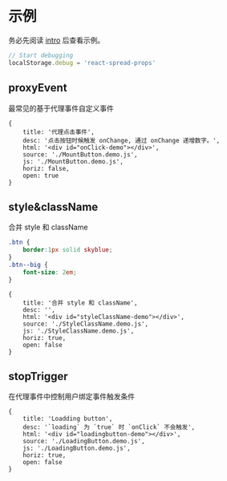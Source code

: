 # 示例

务必先阅读 [intro](./intro.md) 后查看示例。

````js
// Start debugging
localStorage.debug = 'react-spread-props'
````

## proxyEvent

最常见的基于代理事件自定义事件

````code
{
    title: '代理点击事件',
    desc: '点击按钮时候触发 onChange, 通过 onChange 递增数字。',
    html: '<div id="onClick-demo"></div>',
    source: './MountButton.demo.js',
    js: './MountButton.demo.js',
    horiz: false,
    open: true
}
````

## style&className

合并 style 和 className

````css
.btn {
    border:1px solid skyblue;
}
.btn--big {
    font-size: 2em;
}
````

````code
{
    title: '合并 style 和 className',
    desc: '',
    html: '<div id="styleClassName-demo"></div>',
    source: './StyleClassName.demo.js',
    js: './StyleClassName.demo.js',
    horiz: true,
    open: false
}
````

## stopTrigger

在代理事件中控制用户绑定事件触发条件

````code
{
    title: 'Loadding button',
    desc: '`loading` 为 `true` 时 `onClick` 不会触发',
    html: '<div id="loadingbutton-demo"></div>',
    source: './LoadingButton.demo.js',
    js: './LoadingButton.demo.js',
    horiz: true,
    open: false
}
````
